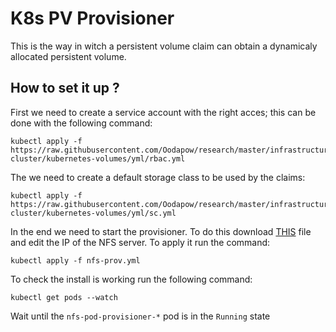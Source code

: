 # K8s PV Provisioner

This is the way in witch a persistent volume claim can obtain a dynamicaly allocated persistent volume.

## How to set it up ?

First we need to create a service account with the right acces; this can be done with the following command:

```
kubectl apply -f https://raw.githubusercontent.com/Oodapow/research/master/infrastructure/l2-cluster/kubernetes-volumes/yml/rbac.yml
```

The we need to create a default storage class to be used by the claims:

```
kubectl apply -f https://raw.githubusercontent.com/Oodapow/research/master/infrastructure/l2-cluster/kubernetes-volumes/yml/sc.yml
```

In the end we need to start the provisioner. To do this download [THIS](https://raw.githubusercontent.com/Oodapow/research/master/infrastructure/l2-cluster/kubernetes-volumes/yml/nfs-prov.yml) file and edit the IP of the NFS server. To apply it run the command:

```
kubectl apply -f nfs-prov.yml
```

To check the install is working run the following command:

```
kubectl get pods --watch
```

Wait until the `nfs-pod-provisioner-*` pod is in the `Running` state